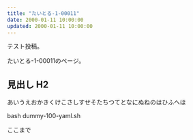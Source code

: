 ```yaml
---
title: "たいとる-1-00011"
date: 2000-01-11 10:00:00
updated: 2000-01-11 10:00:00
---
```


テスト投稿。

たいとる-1-00011のページ。


## 見出し H2

あいうえおかきくけこさしすせそたちつてとなにぬねのはひふへほ

bash dummy-100-yaml.sh


ここまで
